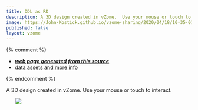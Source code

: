```yaml
---
title: DDL as RD
description: A 3D design created in vZome.  Use your mouse or touch to interact.
image: https://John-Kostick.github.io/vzome-sharing/2020/04/18/10-35-01-DDL-as-RD/DDL-as-RD.png
published: false
layout: vzome
---
```


{% comment %}
 - [***web page generated from this source***](<https://John-Kostick.github.io/vzome-sharing/2020/04/18/DDL-as-RD-10-35-01.html>)
 - [data assets and more info](<https://github.com/John-Kostick/vzome-sharing/tree/main/2020/04/18/10-35-01-DDL-as-RD/>)
 
{% endcomment %}

A 3D design created in vZome.  Use your mouse or touch to interact.

<vzome-viewer style="width: 87%; height: 60vh; margin: 5%"
       src="https://John-Kostick.github.io/vzome-sharing/2020/04/18/10-35-01-DDL-as-RD/DDL-as-RD.vZome" >
  <img src="https://John-Kostick.github.io/vzome-sharing/2020/04/18/10-35-01-DDL-as-RD/DDL-as-RD.png" />
</vzome-viewer>